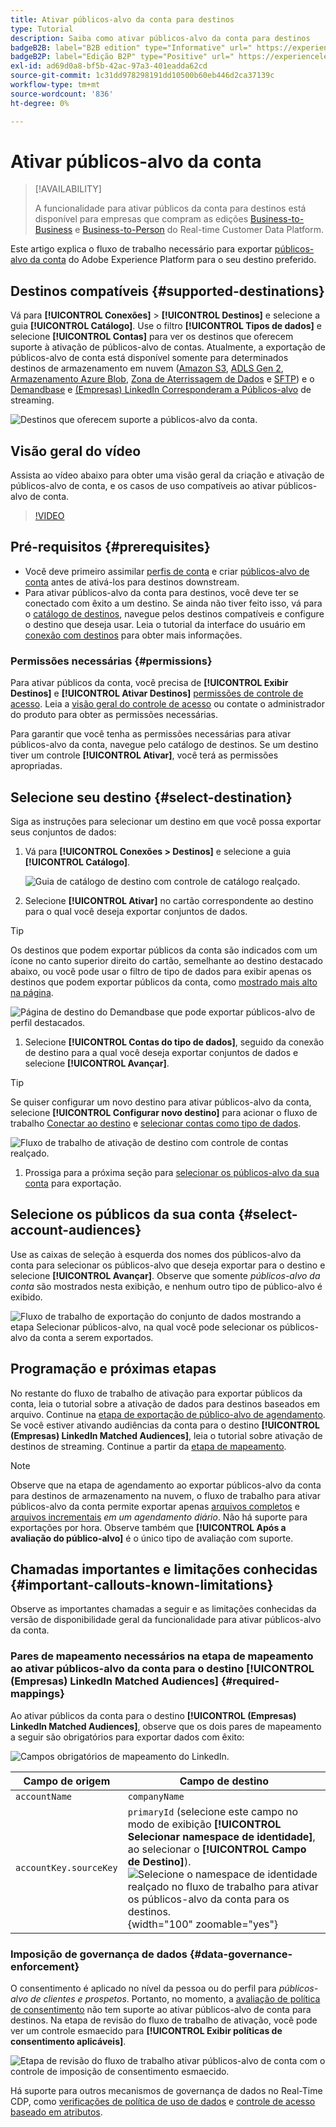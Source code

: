 ```yaml
---
title: Ativar públicos-alvo da conta para destinos
type: Tutorial
description: Saiba como ativar públicos-alvo da conta para destinos
badgeB2B: label="B2B edition" type="Informative" url=" https://experienceleague.adobe.com/docs/experience-platform/rtcdp/intro/rtcdp-intro/overview.html?lang=en#rtcdp-editions newtab=true"
badgeB2P: label="Edição B2P" type="Positive" url=" https://experienceleague.adobe.com/docs/experience-platform/rtcdp/intro/rtcdp-intro/overview.html?lang=en#rtcdp-editions newtab=true"
exl-id: ad69d0a8-bf5b-42ac-97a3-401eadda62cd
source-git-commit: 1c31dd978298191dd10500b60eb446d2ca37139c
workflow-type: tm+mt
source-wordcount: '836'
ht-degree: 0%

---
```


# Ativar públicos-alvo da conta

>[!AVAILABILITY]
>
>A funcionalidade para ativar públicos da conta para destinos está disponível para empresas que compram as edições [Business-to-Business](/help/rtcdp/overview.md#rtcdp-b2b) e [Business-to-Person](/help/rtcdp/overview.md#rtcdp-b2p) do Real-time Customer Data Platform.

Este artigo explica o fluxo de trabalho necessário para exportar [públicos-alvo da conta](/help/segmentation/ui/account-audiences.md) do Adobe Experience Platform para o seu destino preferido.

## Destinos compatíveis {#supported-destinations}

Vá para **[!UICONTROL Conexões]** > **[!UICONTROL Destinos]** e selecione a guia **[!UICONTROL Catálogo]**. Use o filtro **[!UICONTROL Tipos de dados]** e selecione **[!UICONTROL Contas]** para ver os destinos que oferecem suporte à ativação de públicos-alvo de contas. Atualmente, a exportação de públicos-alvo de conta está disponível somente para determinados destinos de armazenamento em nuvem ([Amazon S3](/help/destinations/catalog/cloud-storage/amazon-s3.md), [ADLS Gen 2](/help/destinations/catalog/cloud-storage/adls-gen2.md), [Armazenamento Azure Blob](/help/destinations/catalog/cloud-storage/azure-blob.md), [Zona de Aterrissagem de Dados](/help/destinations/catalog/cloud-storage/data-landing-zone.md) e [SFTP](/help/destinations/catalog/cloud-storage/sftp.md)) e o [Demandbase](/help/destinations/catalog/advertising/demandbase.md) e [(Empresas) LinkedIn Corresponderam a Públicos-alvo](/help/destinations/catalog/social/linkedin-b2b.md) de streaming.

![Destinos que oferecem suporte a públicos-alvo da conta.](/help/destinations/assets/ui/activate-account-audiences/data-types-filter.png)

## Visão geral do vídeo

Assista ao vídeo abaixo para obter uma visão geral da criação e ativação de públicos-alvo de conta, e os casos de uso compatíveis ao ativar públicos-alvo de conta.

>[!VIDEO](https://video.tv.adobe.com/v/338252/?learn=on)

## Pré-requisitos {#prerequisites}

* Você deve primeiro assimilar [perfis de conta](/help/rtcdp/accounts/account-profile-overview.md) e criar [públicos-alvo de conta](/help/segmentation/ui/account-audiences.md) antes de ativá-los para destinos downstream.
* Para ativar públicos-alvo da conta para destinos, você deve ter se conectado com êxito a um destino. Se ainda não tiver feito isso, vá para o [catálogo de destinos](../catalog/overview.md), navegue pelos destinos compatíveis e configure o destino que deseja usar. Leia o tutorial da interface do usuário em [conexão com destinos](./connect-destination.md) para obter mais informações.

### Permissões necessárias {#permissions}

Para ativar públicos da conta, você precisa de **[!UICONTROL Exibir Destinos]** e **[!UICONTROL Ativar Destinos]** [permissões de controle de acesso](/help/access-control/home.md#permissions). Leia a [visão geral do controle de acesso](/help/access-control/ui/overview.md) ou contate o administrador do produto para obter as permissões necessárias.

Para garantir que você tenha as permissões necessárias para ativar públicos-alvo da conta, navegue pelo catálogo de destinos. Se um destino tiver um controle **[!UICONTROL Ativar]**, você terá as permissões apropriadas.

## Selecione seu destino {#select-destination}

Siga as instruções para selecionar um destino em que você possa exportar seus conjuntos de dados:

1. Vá para **[!UICONTROL Conexões > Destinos]** e selecione a guia **[!UICONTROL Catálogo]**.

   ![Guia de catálogo de destino com controle de catálogo realçado.](/help/destinations/assets/ui/export-datasets/catalog-tab.png)

1. Selecione **[!UICONTROL Ativar]** no cartão correspondente ao destino para o qual você deseja exportar conjuntos de dados.

>[!TIP]
>
>Os destinos que podem exportar públicos da conta são indicados com um ícone no canto superior direito do cartão, semelhante ao destino destacado abaixo, ou você pode usar o filtro de tipo de dados para exibir apenas os destinos que podem exportar públicos da conta, como [mostrado mais alto na página](#supported-destinations).

![Página de destino do Demandbase que pode exportar públicos-alvo de perfil destacados.](/help/destinations/assets/ui/activate-account-audiences/demandbase-icon-activate-account-audiences.png)

1. Selecione **[!UICONTROL Contas do tipo de dados]**, seguido da conexão de destino para a qual você deseja exportar conjuntos de dados e selecione **[!UICONTROL Avançar]**.

>[!TIP]
> 
>Se quiser configurar um novo destino para ativar públicos-alvo da conta, selecione **[!UICONTROL Configurar novo destino]** para acionar o fluxo de trabalho [Conectar ao destino](/help/destinations/ui/connect-destination.md) e [selecionar contas como tipo de dados](/help/destinations/ui/connect-destination.md#segment-activation-or-dataset-exports).

![Fluxo de trabalho de ativação de destino com controle de contas realçado.](/help/destinations/assets/ui/activate-account-audiences/activate-account-audiences-highlighted.png)

1. Prossiga para a próxima seção para [selecionar os públicos-alvo da sua conta](#select-profile-audiences) para exportação.

## Selecione os públicos da sua conta {#select-account-audiences}

Use as caixas de seleção à esquerda dos nomes dos públicos-alvo da conta para selecionar os públicos-alvo que deseja exportar para o destino e selecione **[!UICONTROL Avançar]**. Observe que somente *públicos-alvo da conta* são mostrados nesta exibição, e nenhum outro tipo de público-alvo é exibido.

![Fluxo de trabalho de exportação do conjunto de dados mostrando a etapa Selecionar públicos-alvo, na qual você pode selecionar os públicos-alvo da conta a serem exportados.](/help/destinations/assets/ui/activate-account-audiences/select-account-audiences.png)

## Programação e próximas etapas

No restante do fluxo de trabalho de ativação para exportar públicos da conta, leia o tutorial sobre a ativação de dados para destinos baseados em arquivo. Continue na [etapa de exportação de público-alvo de agendamento](/help/destinations/ui/activate-batch-profile-destinations.md#scheduling). Se você estiver ativando audiências da conta para o destino **[!UICONTROL (Empresas) LinkedIn Matched Audiences]**, leia o tutorial sobre ativação de destinos de streaming. Continue a partir da [etapa de mapeamento](/help/destinations/ui/activate-segment-streaming-destinations.md#mapping).

>[!NOTE]
>
>Observe que na etapa de agendamento ao exportar públicos-alvo da conta para destinos de armazenamento na nuvem, o fluxo de trabalho para ativar públicos-alvo da conta permite exportar apenas [arquivos completos](/help/destinations/ui/activate-batch-profile-destinations.md#export-full-files) e [arquivos incrementais](/help/destinations/ui/activate-batch-profile-destinations.md#export-incremental-files) _em um agendamento diário_. Não há suporte para exportações por hora. Observe também que **[!UICONTROL Após a avaliação do público-alvo]** é o único tipo de avaliação com suporte.

## Chamadas importantes e limitações conhecidas {#important-callouts-known-limitations}

Observe as importantes chamadas a seguir e as limitações conhecidas da versão de disponibilidade geral da funcionalidade para ativar públicos-alvo da conta.

### Pares de mapeamento necessários na etapa de mapeamento ao ativar públicos-alvo da conta para o destino **[!UICONTROL (Empresas) LinkedIn Matched Audiences]** {#required-mappings}

Ao ativar públicos da conta para o destino **[!UICONTROL (Empresas) LinkedIn Matched Audiences]**, observe que os dois pares de mapeamento a seguir são obrigatórios para exportar dados com êxito:

![Campos obrigatórios de mapeamento do LinkedIn.](/help/destinations/assets/ui/activate-account-audiences/linkedin-mapping-required-fields.png)

| Campo de origem | Campo de destino |
|---------|----------|
| `accountName` | `companyName` |
| `accountKey.sourceKey` | `primaryId` (selecione este campo no modo de exibição **[!UICONTROL Selecionar namespace de identidade]**, ao selecionar o **[!UICONTROL Campo de Destino]**). <br> ![Selecione o namespace de identidade realçado no fluxo de trabalho para ativar os públicos-alvo da conta para os destinos.](/help/destinations/assets/ui/activate-account-audiences/identity-namespace-highlighted.png "Selecione o namespace de identidade realçado no fluxo de trabalho para ativar os públicos-alvo da conta para destinos."){width="100" zoomable="yes"} |

### Imposição de governança de dados {#data-governance-enforcement}

O consentimento é aplicado no nível da pessoa ou do perfil para *públicos-alvo de clientes e prospetos*. Portanto, no momento, a [avaliação de política de consentimento](/help/data-governance/enforcement/auto-enforcement.md#consent-policy-evaluation) não tem suporte ao ativar públicos-alvo de conta para destinos. Na etapa de revisão do fluxo de trabalho de ativação, você pode ver um controle esmaecido para **[!UICONTROL Exibir políticas de consentimento aplicáveis]**.

![Etapa de revisão do fluxo de trabalho ativar públicos-alvo de conta com o controle de imposição de consentimento esmaecido.](/help/destinations/assets/ui/activate-account-audiences/consent-checks-greyed-out.png)

Há suporte para outros mecanismos de governança de dados no Real-Time CDP, como [verificações de política de uso de dados](/help/data-governance/enforcement/auto-enforcement.md#consent-policy-evaluation) e [controle de acesso baseado em atributos](/help/destinations/home.md#attribute-based-access).
